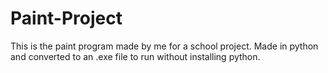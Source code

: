 # Paint-Project
This is the paint program made by me for a school project. Made in python and converted to an .exe file to run without installing python.
